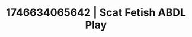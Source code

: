 ---
categories:
- Mutual desire
- AI-generated
- Erotic oil massage
- Softcore vibes
- Lace and desire
- ASMR
- Erotic tension
- Cosplay
image: /assets/images/1746634065642.jpg
layout: post
seo:
  description: Featured content with artistic ABDL Play, Scat Fetish. HD images available.
  keywords: ABDL Play, Scat Fetish
  og_image: /assets/images/1746634065642.jpg
  schema_type: VisualArtwork
tags:
- '#1746634065642'
- ABDL Play
- Scat Fetish
title: 1746634065642 | Scat Fetish ABDL Play
---